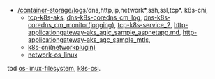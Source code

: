 - [/container-storage/logs](/container-storage/logs)/dns,http,ip,network*,ssh,ssl,tcp*. k8s-cni,
  - [tcp-k8s-aks](/container-storage/logs/tcp-k8s-aks.md), [dns-k8s-coredns_cm_log](/container-storage/logs/dns-k8s-coredns_cm_log.md), [dns-k8s-coredns_cm_monitor(logging)](/container-storage/logs/dns-k8s-coredns_cm_monitor(logging).md), [tcp-k8s-service_2](/container-storage/logs/tcp-k8s-service_2.md), [http-applicationgateway-aks_agic_sample_aspnetapp.md](/container-storage/logs/http-applicationgateway-aks_agic_sample_aspnetapp.md), [http-applicationgateway-aks_agc_sample_mtls](/container-storage/logs/http-applicationgateway-aks_agc_sample_mtls.md),
  - [k8s-cni(networkplugin)](https://github.com/VijayRod/demo/blob/master/container-storage/logs/k8s-cni(networkplugin).md)
  - [network-os_linux](https://github.com/VijayRod/demo/blob/master/container-storage/logs/network-os_linux.md)
 
tbd [os-linux-filesystem](https://github.com/VijayRod/demo/blob/master/container-storage/logs/os-linux-filesystem.md), [k8s-csi](https://github.com/VijayRod/demo/blob/master/container-storage/logs/k8s-csi.md).  


